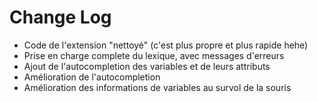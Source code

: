 # Change Log
- Code de l'extension "nettoyé" (c'est plus propre et plus rapide hehe)
- Prise en charge complete du lexique, avec messages d'erreurs
- Ajout de l'autocompletion des variables et de leurs attributs
- Amélioration de l'autocompletion
- Amélioration des informations de variables au survol de la souris